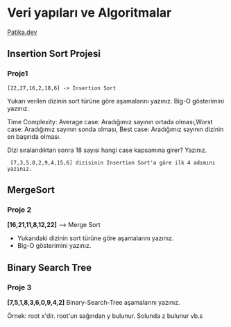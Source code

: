 # Veri yapıları ve Algoritmalar
[Patika.dev](https://app.patika.dev/zbyr) 

## Insertion Sort Projesi 
### Proje1

``` [22,27,16,2,18,6] -> Insertion Sort ```

Yukarı verilen dizinin sort türüne göre aşamalarını yazınız.
Big-O gösterimini yazınız.

Time Complexity: Average case: Aradığımız sayının ortada olması,Worst case: Aradığımız sayının sonda olması, Best case: Aradığımız sayının dizinin en başında olması.

Dizi sıralandıktan sonra 18 sayısı hangi case kapsamına girer? Yazınız.

``` [7,3,5,8,2,9,4,15,6] dizisinin Insertion Sort'a göre ilk 4 adımını yazınız.```

## MergeSort
### Proje 2
**[16,21,11,8,12,22]** --> Merge Sort

-   Yukarıdaki dizinin sort türüne göre aşamalarını yazınız.
-   Big-O gösterimini yazınız.

## Binary Search Tree
### Proje 3
**[7,5,1,8,3,6,0,9,4,2]** Binary-Search-Tree aşamalarını yazınız.

Örnek: root x'dir. root'un sağından y bulunur. Solunda z bulunur vb.s